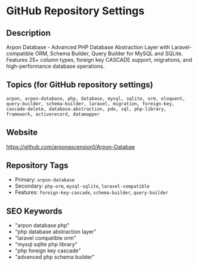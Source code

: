 # GitHub Repository Settings

## Description
Arpon Database - Advanced PHP Database Abstraction Layer with Laravel-compatible ORM, Schema Builder, Query Builder for MySQL and SQLite. Features 25+ column types, foreign key CASCADE support, migrations, and high-performance database operations.

## Topics (for GitHub repository settings)
```
arpon, arpon-database, php, database, mysql, sqlite, orm, eloquent, query-builder, schema-builder, laravel, migration, foreign-key, cascade-delete, database-abstraction, pdo, sql, php-library, framework, activerecord, datamapper
```

## Website
https://github.com/arponascension1/Arpon-Databae

## Repository Tags
- Primary: `arpon-database`
- Secondary: `php-orm`, `mysql-sqlite`, `laravel-compatible`
- Features: `foreign-key-cascade`, `schema-builder`, `query-builder`

## SEO Keywords
- "arpon database php"
- "php database abstraction layer"  
- "laravel compatible orm"
- "mysql sqlite php library"
- "php foreign key cascade"
- "advanced php schema builder"